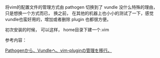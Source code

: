 
	


   将vim的配置文件的管理方式由 pathogen 切换到了 vundle 没什么特殊的理由， 只是想换一个方式而已， 换之前， 在其他的机器上也小小的测试了一下，感觉vundle也蛮好用的，增加或者删除 plugin 也都很方便。
   
   初次安装的时候， 可以这样， home目录下建一个.vim



参考内容：

[Pathogenから、Vundleへ、vim-pluginの管理を移行。](http://sugilog.hatenablog.com/entry/20110813/1313200935)
